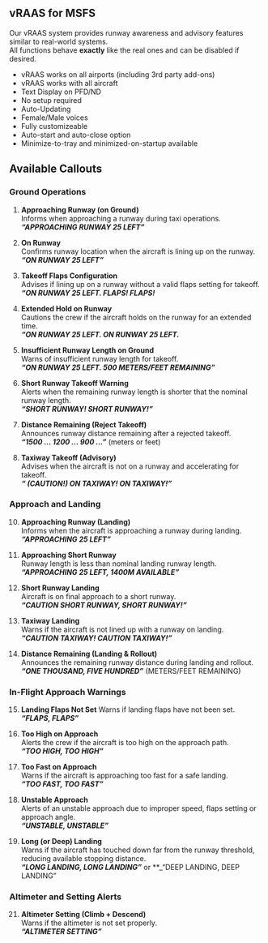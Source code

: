## vRAAS for MSFS

Our vRAAS system provides runway awareness and advisory features similar to real-world systems.  
All functions behave **exactly** like the real ones and can be disabled if desired.

- vRAAS works on all airports (including 3rd party add-ons)
- vRAAS works with all aircraft
- Text Display on PFD/ND
- No setup required
- Auto-Updating
- Female/Male voices
- Fully customizeable
- Auto-start and auto-close option
- Minimize-to-tray and minimized-on-startup available

## Available Callouts

### Ground Operations

1. **Approaching Runway (on Ground)**  
   Informs when approaching a runway during taxi operations.  
   **_“APPROACHING RUNWAY 25 LEFT”_**

2. **On Runway**  
   Confirms runway location when the aircraft is lining up on the runway.  
   **_“ON RUNWAY 25 LEFT”_**

3. **Takeoff Flaps Configuration**  
   Advises if lining up on a runway without a valid flaps setting for takeoff.  
   **_“ON RUNWAY 25 LEFT. FLAPS! FLAPS!_**

4. **Extended Hold on Runway**  
   Cautions the crew if the aircraft holds on the runway for an extended time.  
   **_“ON RUNWAY 25 LEFT. ON RUNWAY 25 LEFT._**

5. **Insufficient Runway Length on Ground**  
   Warns of insufficient runway length for takeoff.   
   **_“ON RUNWAY 25 LEFT. 500 METERS/FEET REMAINING”_**

6. **Short Runway Takeoff Warning**  
   Alerts when the remaining runway length is shorter that the nominal runway length.  
   **_“SHORT RUNWAY! SHORT RUNWAY!”_**

7. **Distance Remaining (Reject Takeoff)**  
   Announces runway distance remaining after a rejected takeoff.  
   **_“1500 ... 1200 ... 900 ...”_** (meters or feet)

8. **Taxiway Takeoff (Advisory)**  
   Advises when the aircraft is not on a runway and accelerating for takeoff.  
   **_“ (CAUTION!) ON TAXIWAY! ON TAXIWAY!”_**
### Approach and Landing

10. **Approaching Runway (Landing)**  
    Informs when the aircraft is approaching a runway during landing.  
    **_“APPROACHING 25 LEFT”_**

11. **Approaching Short Runway**  
    Runway length is less than nominal landing runway length.  
    **_“APPROACHING 25 LEFT, 1400M AVAILABLE”_**

12. **Short Runway Landing**  
    Aircraft is on final approach to a short runway.  
    **_“CAUTION SHORT RUNWAY, SHORT RUNWAY!”_**

13. **Taxiway Landing**  
    Warns if the aircraft is not lined up with a runway on landing.  
    **_“CAUTION TAXIWAY! CAUTION TAXIWAY!”_**

14. **Distance Remaining (Landing & Rollout)**  
    Announces the remaining runway distance during landing and rollout.  
    **_“ONE THOUSAND, FIVE HUNDRED”_** (METERS/FEET REMAINING)

### In-Flight Approach Warnings

15. **Landing Flaps Not Set**
    Warns if landing flaps have not been set.  
    **_“FLAPS, FLAPS”_**

17. **Too High on Approach**  
    Alerts the crew if the aircraft is too high on the approach path.  
    **_“TOO HIGH, TOO HIGH”_**

18. **Too Fast on Approach**  
    Warns if the aircraft is approaching too fast for a safe landing.   
    **_“TOO FAST, TOO FAST”_**

19. **Unstable Approach**  
    Alerts of an unstable approach due to improper speed, flaps setting or approach angle.  
    **_“UNSTABLE, UNSTABLE”_**

20. **Long (or Deep) Landing**  
    Warns if the aircraft has touched down far from the runway threshold, reducing available stopping distance.  
    **_“LONG LANDING, LONG LANDING”_** or **_“DEEP LANDING, DEEP LANDING”

### Altimeter and Setting Alerts

21. **Altimeter Setting (Climb + Descend)**  
    Warns if the altimeter is not set properly.  
    **_“ALTIMETER SETTING”_**
